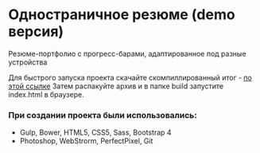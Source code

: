 #  Одностраничное резюме (demo версия)

Резюме-портфолио с прогресс-барами, адаптированное под разные устройства

Для быстрого запуска проекта скачайте скомпиллированный итог - [по этой ссылке](https://drive.google.com/open?id=1Wwr1H_gAw2pLM4c0BYzVa3u6KAR_FmYQ)
Затем распакуйте архив и в папке build запустите index.html в браузере.

### При создании проекта были использовались:

  - Gulp, Bower, HTML5, CSS5, Sass, Bootstrap 4
  - Photoshop, WebStrorm, PerfectPixel, Git